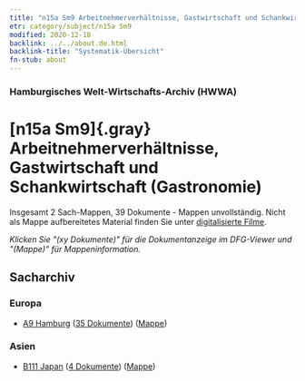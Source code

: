 ```yaml
---
title: "n15a Sm9 Arbeitnehmerverhältnisse, Gastwirtschaft und Schankwirtschaft (Gastronomie)"
etr: category/subject/n15a Sm9
modified: 2020-12-18
backlink: ../../about.de.html
backlink-title: "Systematik-Übersicht"
fn-stub: about
---
```


### Hamburgisches Welt-Wirtschafts-Archiv (HWWA)
# [n15a Sm9]{.gray}&#8201; Arbeitnehmerverhältnisse, Gastwirtschaft und Schankwirtschaft (Gastronomie)&#160; 




Insgesamt 2 Sach-Mappen, 39 Dokumente - Mappen unvollständig.
Nicht als Mappe aufbereitetes Material finden Sie unter [digitalisierte Filme](/film/h1_sh).

_Klicken Sie "(xy Dokumente)" für die Dokumentanzeige im DFG-Viewer und "(Mappe)" für Mappeninformation._

## Sacharchiv




### Europa

- [A9 Hamburg](../../../geo/about.de.html#A9) (<a href="https://dfg-viewer.de/show/?tx_dlf[id]=https://pm20.zbw.eu/mets/sh/1409xx/140905/1452xx/145214/public.mets.de.xml" target="_blank">35 Dokumente</a>) ([Mappe](http://purl.org/pressemappe20/folder/sh/140905,145214))

### Asien

- [B111 Japan](../../../geo/about.de.html#B111) (<a href="https://dfg-viewer.de/show/?tx_dlf[id]=https://pm20.zbw.eu/mets/sh/1412xx/141272/1452xx/145214/public.mets.de.xml" target="_blank">4 Dokumente</a>) ([Mappe](http://purl.org/pressemappe20/folder/sh/141272,145214))



